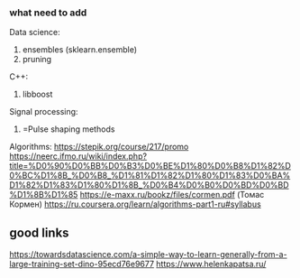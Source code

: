 ### what need to add 


Data science:
1. ensembles (sklearn.ensemble)
2. pruning

C++:
1. libboost

Signal processing:
1. =Pulse shaping methods

Algorithms:
https://stepik.org/course/217/promo
https://neerc.ifmo.ru/wiki/index.php?title=%D0%90%D0%BB%D0%B3%D0%BE%D1%80%D0%B8%D1%82%D0%BC%D1%8B_%D0%B8_%D1%81%D1%82%D1%80%D1%83%D0%BA%D1%82%D1%83%D1%80%D1%8B_%D0%B4%D0%B0%D0%BD%D0%BD%D1%8B%D1%85
https://e-maxx.ru/bookz/files/cormen.pdf  (Томас Кормен)
https://ru.coursera.org/learn/algorithms-part1-ru#syllabus

## good links
https://towardsdatascience.com/a-simple-way-to-learn-generally-from-a-large-training-set-dino-95ecd76e9677
https://www.helenkapatsa.ru/



